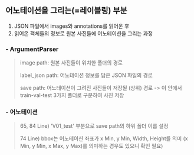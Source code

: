 ## 어노테이션을 그리는(=레이블링) 부분

1. JSON 파일에서 images와 annotations를 읽어온 후
2. 읽어온 객체들의 정보로 원본 사진들에 어노테이션을 그리는 과정


### - ArgumentParser
> image path: 원본 사진들이 위치한 폴더의 경로
>
> label_json path: 어노테이션 정보를 담은 JSON 파일의 경로
>
> save path: 어노테이션이 그려진 사진들이 저장될 (상위) 경로
> -> 이 안에서 train-val-test 3가지 폴더로 구분하여 사진 저장
>


### - 어노테이션
> 65, 84 Line) 'V01_test' 부분으로 save path의 하위 폴더 이름 설정
>
> 74 Line) bbox는 어노테이션 좌표가 x Min, y Min, Width, Height를 의미 (x Min, y Min, x Max, y Max)를 의미하는 경우도 있으니 확인 필요)
> 
>
> 
>
> 
>
> 
